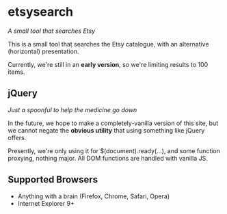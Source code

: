 # etsysearch
*A small tool that searches Etsy*

This is a small tool that searches the Etsy catalogue, with an alternative (horizontal) presentation.

Currently, we're still in an **early version**, so we're limiting results to 100 items.
	
## jQuery
*Just a spoonful to help the medicine go down*

In the future, we hope to make a completely-vanilla version of this site, but we cannot negate the **obvious utility** that using something like jQuery offers.

Presently, we're only using it for $(document).ready(...), and some function proxying, nothing major. All DOM functions are handled with vanilla JS.

## Supported Browsers
  * Anything with a brain (Firefox, Chrome, Safari, Opera)
  * Internet Explorer 9+